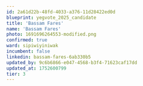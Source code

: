 ```yaml
---
id: 2a61d22b-48fd-4033-a376-11d28422ed0d
blueprint: yegvote_2025_candidate
title: 'Bassam Fares'
name: 'Bassam Fares'
photo: 1691696264553-modified.png
confirmed: true
ward: sipiwiyiniwak
incumbent: false
linkedin: bassam-fares-6ab330b5
updated_by: 9c6b6866-e047-4568-b3f4-71623caf17dd
updated_at: 1752600799
tier: 3
---
```

